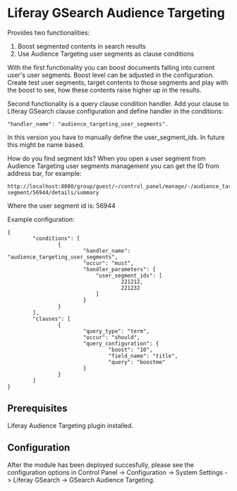 # Liferay GSearch Audience Targeting

Provides two functionalities:

1. Boost segmented contents in search results
1. Use Audience Targeting user segments as clause conditions

With the first functionality you can boost documents falling into current user's user segments. Boost level can be adjusted in the configuration. 
Create test user segments, target contents to those segments and play with the boost to see, how these contents raise higher up in the results.

Second functionality is a query clause condition handler. Add your clause to Liferay GSearch clause configuration and define handler in the conditions: 

``` 
"handler_name": "audience_targeting_user_segments".
```

In this version you have to manually define the user_segment_ids. In future this might be name based.

How do you find segment Ids? When you open a user segment from Audience Targeting user segments management you can get the ID from address bar, for example:

```
http://localhost:8080/group/guest/~/control_panel/manage/-/audience_targeting/admin/user-segment/56944/details/summary
```

Where the user segment id is: 56944

Example configuration:


```
{
        "conditions": [
                {
                        "handler_name": "audience_targeting_user_segments",
                        "occur": "must",
                        "handler_parameters": {
	                        "user_segment_ids": [
	                                221212,
	                                221232
	                        ]
                        }
                }
        ],
        "clauses": [
                {
                        "query_type": "term",
                        "occur": "should",
                        "query_configuration": {
                                "boost": "10",
                                "field_name": "title",
                                "query": "boostme"
                        }
                }
        ]
}
```


## Prerequisites

Liferay Audience Targeting plugin installed.

## Configuration

After the module has been deployed succesfully, please see the configuration options in Control Panel -> Configuration -> System Settings -> Liferay GSearch -> GSearch Audience Targeting.


